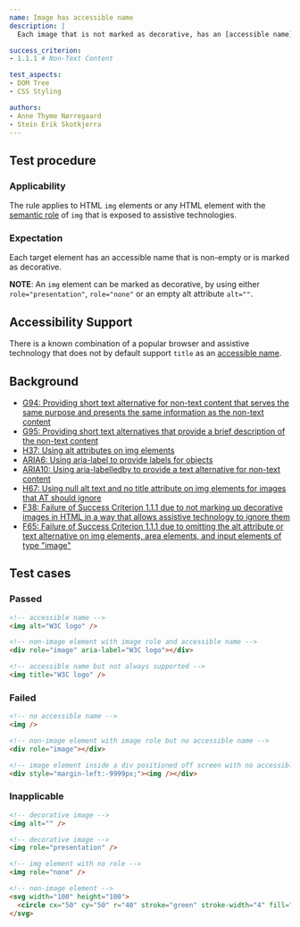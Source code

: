 ```yaml
---
name: Image has accessible name
description: |
  Each image that is not marked as decorative, has an [accessible name](#accessible-name)

success_criterion:
- 1.1.1 # Non-Text Content

test_aspects:
- DOM Tree
- CSS Styling

authors:
- Anne Thyme Nørregaard
- Stein Erik Skotkjerra
---
```


## Test procedure

### Applicability

The rule applies to HTML `img` elements or any HTML element with the [semantic role](#semantic-role) of `img` that is exposed to assistive technologies.

### Expectation

Each target element has an accessible name that is non-empty or is marked as decorative.

**NOTE**: An `img` element can be marked as decorative, by using either `role="presentation"`, `role="none"` or an empty alt attribute `alt=""`.

## Accessibility Support

There is a known combination of a popular browser and assistive technology that does not by default support `title` as an [accessible name](#accessible-name).

## Background
- [G94: Providing short text alternative for non-text content that serves the same purpose and presents the same information as the non-text content](https://www.w3.org/TR/2016/NOTE-WCAG20-TECHS-20161007/G94)
- [G95: Providing short text alternatives that provide a brief description of the non-text content](https://www.w3.org/TR/2016/NOTE-WCAG20-TECHS-20161007/G95)
- [H37: Using alt attributes on img elements](https://www.w3.org/TR/2016/NOTE-WCAG20-TECHS-20161007/H37)
- [ARIA6: Using aria-label to provide labels for objects](https://www.w3.org/TR/2016/NOTE-WCAG20-TECHS-20161007/ARIA6)
- [ARIA10: Using aria-labelledby to provide a text alternative for non-text content](https://www.w3.org/TR/2016/NOTE-WCAG20-TECHS-20161007/ARIA10)
- [H67: Using null alt text and no title attribute on img elements for images that AT should ignore](https://www.w3.org/TR/2016/NOTE-WCAG20-TECHS-20161007/H67)
- [F38: Failure of Success Criterion 1.1.1 due to not marking up decorative images in HTML in a way that allows assistive technology to ignore them](https://www.w3.org/TR/2016/NOTE-WCAG20-TECHS-20161007/F38) 
- [F65: Failure of Success Criterion 1.1.1 due to omitting the alt attribute or text alternative on img elements, area elements, and input elements of type "image"](https://www.w3.org/TR/2016/NOTE-WCAG20-TECHS-20161007/F65)

## Test cases

### Passed

```html
<!-- accessible name -->
<img alt="W3C logo" />
```

```html
<!-- non-image element with image role and accessible name -->
<div role="image" aria-label="W3C logo"></div>
```

```html
<!-- accessible name but not always supported -->
<img title="W3C logo" />
```

### Failed
```html
<!-- no accessible name -->
<img />
```

```html
<!-- non-image element with image role but no accessible name -->
<div role="image"></div>
```

```html
<!-- image element inside a div positioned off screen with no accessible name -->
<div style="margin-left:-9999px;"><img /></div>
```

### Inapplicable

```html
<!-- decorative image -->
<img alt="" />
```

```html
<!-- decorative image -->
<img role="presentation" />
```

```html
<!-- img element with no role -->
<img role="none" />
```

```html
<!-- non-image element -->
<svg width="100" height="100">
  <circle cx="50" cy="50" r="40" stroke="green" stroke-width="4" fill="yellow" />
</svg>
```
